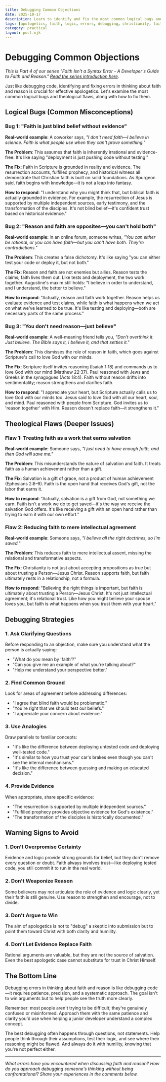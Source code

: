 ```yaml
---
title: Debugging Common Objections
date: 2025-10-17
description: Learn to identify and fix the most common logical bugs and theological flaws when discussing faith and reason with others.
tags: [apologetics, faith, logic, errors, debugging, christianity, faith-isnt-syntax-error]
category: practical
layout: post.njk
---
```


# Debugging Common Objections

*This is Part 4 of our series "Faith Isn't a Syntax Error - A Developer's Guide to Faith and Reason." [Read the series introduction here](/posts/2025-09-26-faith-isnt-syntax-error-series/).*

Just like debugging code, identifying and fixing errors in thinking about faith and reason is crucial for effective apologetics. Let's examine the most common logical bugs and theological flaws, along with how to fix them.

## Logical Bugs (Common Misconceptions)

### Bug 1: "Faith is just blind belief without evidence"

**Real-world example**: A coworker says, *"I don't need faith—I believe in science. Faith is what people use when they can't prove something."*

**The Problem**: This assumes that faith is inherently irrational and evidence-free. It's like saying "deployment is just pushing code without testing."

**The Fix**: Faith in Scripture is grounded in reality and evidence. The resurrection accounts, fulfilled prophecy, and historical witness all demonstrate that Christian faith is built on solid foundations. As Spurgeon said, faith begins with knowledge—it is not a leap into fantasy.

**How to respond**: "I understand why you might think that, but biblical faith is actually grounded in evidence. For example, the resurrection of Jesus is supported by multiple independent sources, early testimony, and the transformation of the disciples. It's not blind belief—it's confident trust based on historical evidence."

### Bug 2: "Reason and faith are opposites—you can't hold both"

**Real-world example**: In an online forum, someone writes, *"You can either be rational, or you can have faith—but you can't have both. They're contradictions."*

**The Problem**: This creates a false dichotomy. It's like saying "you can either test your code or deploy it, but not both."

**The Fix**: Reason and faith are not enemies but allies. Reason tests the claims; faith lives them out. Like tests and deployment, the two work together. Augustine's maxim still holds: "I believe in order to understand, and I understand, the better to believe."

**How to respond**: "Actually, reason and faith work together. Reason helps us evaluate evidence and test claims, while faith is what happens when we act on what we've learned to be true. It's like testing and deploying—both are necessary parts of the same process."

### Bug 3: "You don't need reason—just believe"

**Real-world example**: A well-meaning friend tells you, *"Don't overthink it. Just believe. The Bible says it, I believe it, and that settles it."*

**The Problem**: This dismisses the role of reason in faith, which goes against Scripture's call to love God with our minds.

**The Fix**: Scripture itself invites reasoning (Isaiah 1:18) and commands us to love God with our mind (Matthew 22:37). Paul reasoned with Jews and Greeks in the synagogues (Acts 18:4). Faith without reason drifts into sentimentality; reason strengthens and clarifies faith.

**How to respond**: "I appreciate your heart, but Scripture actually calls us to love God with our minds too. Jesus said to love God with all our heart, soul, and mind. Paul reasoned with people from Scripture. God invites us to 'reason together' with Him. Reason doesn't replace faith—it strengthens it."

## Theological Flaws (Deeper Issues)

### Flaw 1: Treating faith as a work that earns salvation

**Real-world example**: Someone says, *"I just need to have enough faith, and then God will save me."*

**The Problem**: This misunderstands the nature of salvation and faith. It treats faith as a human achievement rather than a gift.

**The Fix**: Salvation is a gift of grace, not a product of human achievement (Ephesians 2:8–9). Faith is the open hand that receives God's gift, not the labor that earns it.

**How to respond**: "Actually, salvation is a gift from God, not something we earn. Faith isn't a work we do to get saved—it's the way we receive the salvation God offers. It's like receiving a gift with an open hand rather than trying to earn it with our own effort."

### Flaw 2: Reducing faith to mere intellectual agreement

**Real-world example**: Someone says, *"I believe all the right doctrines, so I'm saved."*

**The Problem**: This reduces faith to mere intellectual assent, missing the relational and transformative aspects.

**The Fix**: Christianity is not just about accepting propositions as true but about trusting a Person—Jesus Christ. Reason supports faith, but faith ultimately rests in a relationship, not a formula.

**How to respond**: "Believing the right things is important, but faith is ultimately about trusting a Person—Jesus Christ. It's not just intellectual agreement; it's relational trust. Like how you might believe your spouse loves you, but faith is what happens when you trust them with your heart."

## Debugging Strategies

### 1. Ask Clarifying Questions

Before responding to an objection, make sure you understand what the person is actually saying:

- "What do you mean by 'faith'?"
- "Can you give me an example of what you're talking about?"
- "Help me understand your perspective better."

### 2. Find Common Ground

Look for areas of agreement before addressing differences:

- "I agree that blind faith would be problematic."
- "You're right that we should test our beliefs."
- "I appreciate your concern about evidence."

### 3. Use Analogies

Draw parallels to familiar concepts:

- "It's like the difference between deploying untested code and deploying well-tested code."
- "It's similar to how you trust your car's brakes even though you can't see the internal mechanisms."
- "It's like the difference between guessing and making an educated decision."

### 4. Provide Evidence

When appropriate, share specific evidence:

- "The resurrection is supported by multiple independent sources."
- "Fulfilled prophecy provides objective evidence for God's existence."
- "The transformation of the disciples is historically documented."

## Warning Signs to Avoid

### 1. Don't Overpromise Certainty

Evidence and logic provide strong grounds for belief, but they don't remove every question or doubt. Faith always involves trust—like deploying tested code, you still commit it to run in the real world.

### 2. Don't Weaponize Reason

Some believers may not articulate the role of evidence and logic clearly, yet their faith is still genuine. Use reason to strengthen and encourage, not to divide.

### 3. Don't Argue to Win

The aim of apologetics is not to "debug" a skeptic into submission but to point them toward Christ with both clarity and humility.

### 4. Don't Let Evidence Replace Faith

Rational arguments are valuable, but they are not the source of salvation. Even the best apologetic case cannot substitute for trust in Christ Himself.

## The Bottom Line

Debugging errors in thinking about faith and reason is like debugging code—it requires patience, precision, and a systematic approach. The goal isn't to win arguments but to help people see the truth more clearly.

Remember: most people aren't trying to be difficult; they're genuinely confused or misinformed. Approach them with the same patience and clarity you'd use when helping a junior developer understand a complex concept.

The best debugging often happens through questions, not statements. Help people think through their assumptions, test their logic, and see where their reasoning might be flawed. And always do it with humility, knowing that you're not perfect either.

---

*What errors have you encountered when discussing faith and reason? How do you approach debugging someone's thinking without being confrontational? Share your experiences in the comments below.*
